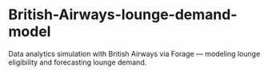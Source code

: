 # British-Airways-lounge-demand-model
Data analytics simulation with British Airways via Forage — modeling lounge eligibility and forecasting lounge demand.
